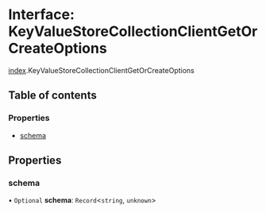 # Interface: KeyValueStoreCollectionClientGetOrCreateOptions

[index](../modules/index.md).KeyValueStoreCollectionClientGetOrCreateOptions

## Table of contents

### Properties

- [schema](index.KeyValueStoreCollectionClientGetOrCreateOptions.md#schema)

## Properties

### <a id="schema" name="schema"></a> schema

• `Optional` **schema**: `Record`<`string`, `unknown`\>
